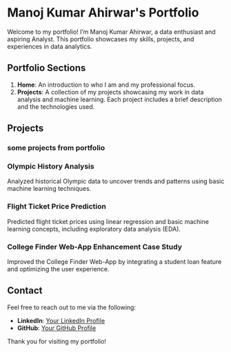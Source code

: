 # Manoj Kumar Ahirwar's Portfolio

Welcome to my portfolio! I’m Manoj Kumar Ahirwar, a data enthusiast and aspiring Analyst. This portfolio showcases my skills, projects, and experiences in data analytics.

## Portfolio Sections

1. **Home**: An introduction to who I am and my professional focus.
2. **Projects**: A collection of my projects showcasing my work in data analysis and machine learning. Each project includes a brief description and the technologies used.


## Projects
### some projects from portfolio

### Olympic History Analysis
Analyzed historical Olympic data to uncover trends and patterns using basic machine learning techniques.

### Flight Ticket Price Prediction
Predicted flight ticket prices using linear regression and basic machine learning concepts, including exploratory data analysis (EDA).

### College Finder Web-App Enhancement Case Study
Improved the College Finder Web-App by integrating a student loan feature and optimizing the user experience.

## Contact

Feel free to reach out to me via the following:

- **LinkedIn**: [Your LinkedIn Profile](http://www.linkedin.com/in/mnojjk)
- **GitHub**: [Your GitHub Profile](https://github.com/mahirr786)

Thank you for visiting my portfolio!
